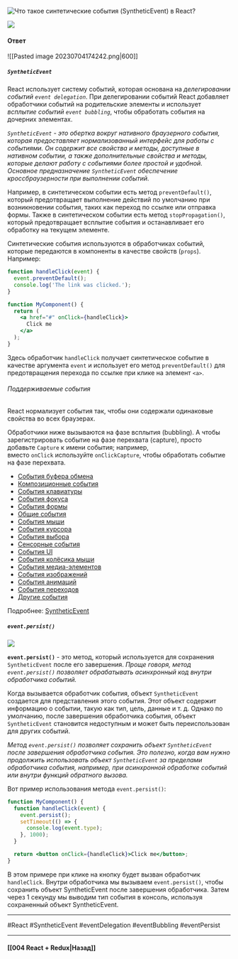![Что такое синтетические события (SyntheticEvent) в React?](https://youtu.be/DgevxmyzymQ?t=235)

![](https://www.youtube.com/watch?v=hFgB5E0uL_Y)

#### Ответ

![[Pasted image 20230704174242.png|600]]

##### `SyntheticEvent`

React использует систему событий, которая основана на *делегировании событий `event delegation`*. При делегировании событий React добавляет обработчики событий на родительские элементы и использует *всплытие событий `event bubbling`*, чтобы обработать события на дочерних элементах.

*`SyntheticEvent` - это обертка вокруг нативного браузерного события, которая предоставляет нормализованный интерфейс для работы с событиями. Он содержит все свойства и методы, доступные в нативном событии, а также дополнительные свойства и методы, которые делают работу с событиями более простой и удобной. Основное предназначение `SyntheticEvent` обеспечение кроссбраузерности при выполнении событий.*

Например, в синтетическом событии есть метод `preventDefault()`, который предотвращает выполнение действий по умолчанию при возникновении события, таких как переход по ссылке или отправка формы. Также в синтетическом событии есть метод `stopPropagation()`, который предотвращает всплытие события и останавливает его обработку на текущем элементе.

Синтетические события используются в обработчиках событий, которые передаются в компоненты в качестве свойств (`props`). Например:

```jsx
function handleClick(event) {
  event.preventDefault();
  console.log('The link was clicked.');
}

function MyComponent() {
  return (
    <a href="#" onClick={handleClick}>
      Click me
    </a>
  );
}
```

Здесь обработчик `handleClick` получает синтетическое событие в качестве аргумента `event` и использует его метод `preventDefault()` для предотвращения перехода по ссылке при клике на элемент `<a>`.

###### Поддерживаемые события

React нормализует события так, чтобы они содержали одинаковые свойства во всех браузерах.

Обработчики ниже вызываются на фазе всплытия (bubbling). А чтобы зарегистрировать событие на фазе перехвата (capture), просто добавьте `Capture` к имени события; например, вместо `onClick` используйте `onClickCapture`, чтобы обработать событие на фазе перехвата.

- [События буфера обмена](https://ru.legacy.reactjs.org/docs/events.html#clipboard-events)
- [Композиционные события](https://ru.legacy.reactjs.org/docs/events.html#composition-events)
- [События клавиатуры](https://ru.legacy.reactjs.org/docs/events.html#keyboard-events)
- [События фокуса](https://ru.legacy.reactjs.org/docs/events.html#focus-events)
- [События формы](https://ru.legacy.reactjs.org/docs/events.html#form-events)
- [Общие события](https://ru.legacy.reactjs.org/docs/events.html#generic-events)
- [События мыши](https://ru.legacy.reactjs.org/docs/events.html#mouse-events)
- [События курсора](https://ru.legacy.reactjs.org/docs/events.html#pointer-events)
- [События выбора](https://ru.legacy.reactjs.org/docs/events.html#selection-events)
- [Сенсорные события](https://ru.legacy.reactjs.org/docs/events.html#touch-events)
- [События UI](https://ru.legacy.reactjs.org/docs/events.html#ui-events)
- [События колёсика мыши](https://ru.legacy.reactjs.org/docs/events.html#wheel-events)
- [События медиа-элементов](https://ru.legacy.reactjs.org/docs/events.html#media-events)
- [События изображений](https://ru.legacy.reactjs.org/docs/events.html#image-events)
- [События анимаций](https://ru.legacy.reactjs.org/docs/events.html#animation-events)
- [События переходов](https://ru.legacy.reactjs.org/docs/events.html#transition-events)
- [Другие события](https://ru.legacy.reactjs.org/docs/events.html#other-events)

Подробнее: [SyntheticEvent](https://ru.legacy.reactjs.org/docs/events.html)

##### `event.persist()`

![](https://www.youtube.com/watch?v=qYHaxLJ0BDU)

**`event.persist()`** - это метод, который используется для сохранения `SyntheticEvent` после его завершения. *Проще говоря, метод `event.persist()` позволяет обрабатывать асинхронный код внутри обработчика событий.*

Когда вызывается обработчик события, объект `SyntheticEvent` создается для представления этого события. Этот объект содержит информацию о событии, такую как тип, цель, данные и т. д. Однако по умолчанию, после завершения обработчика события, объект `SyntheticEvent` становится недоступным и может быть переиспользован для других событий.

*Метод `event.persist()` позволяет сохранить объект `SyntheticEvent` после завершения обработчика события. Это полезно, когда вам нужно продолжить использовать объект `SyntheticEvent` за пределами обработчика события, например, при асинхронной обработке событий или внутри функций обратного вызова.*

Вот пример использования метода `event.persist()`:

```jsx
function MyComponent() {
  function handleClick(event) {
    event.persist();
    setTimeout(() => {
      console.log(event.type);
    }, 1000);
  }

  return <button onClick={handleClick}>Click me</button>;
}
```

В этом примере при клике на кнопку будет вызван обработчик `handleClick`. Внутри обработчика мы вызываем `event.persist()`, чтобы сохранить объект SyntheticEvent после завершения обработчика. Затем через 1 секунду мы выводим тип события в консоль, используя сохраненный объект SyntheticEvent.

____
#React #SyntheticEvent #eventDelegation #eventBubbling #eventPersist

____

#### [[004 React + Redux|Назад]]